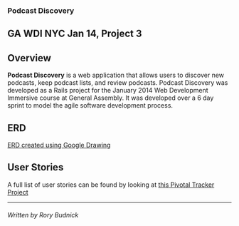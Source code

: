 ### Podcast Discovery

## GA WDI NYC Jan 14, Project 3

## Overview

**Podcast Discovery** is a web application that allows users to discover new podcasts, keep podcast lists, and review podcasts.  Podcast Discovery was developed as a Rails project for the January 2014 Web Development Immersive course at General Assembly. It was developed over a 6 day sprint to model the agile software development process.
<!-- 
* Ruby 2.1.0
* Ruby on Rails 4.0.2
* PostgreSQL Database
* Authentication & Authorization (using bcypt-ruby)
* Ruby Gems:
  * HTTParty (Used to query web services and examine the resulting output)(https://github.com/jnunemaker/httparty)
  * Addresable/URI (Used to generate the url to access Google's API)(https://github.com/sporkmonger/addressable)
  * Bcrypt (Used to password protect ruby web app via authentication and authorization)(https://github.com/codahale/bcrypt-ruby)
  * Flickraw (A Ruby library used to access the Flickr API)(https://github.com/hanklords/flickraw)
  * d3-rails (Provides D3 for rails)(https://github.com/iblue/d3-rails)
  * Simplecov (Used to monitor test coverage)(https://github.com/colszowka/simplecov)
  * JSON (Used to use JSON objects in ruby)(https://github.com/douglascrockford/JSON-js)
* Javascript libraries:
  * D3.js (Used to visualize the data)(https://github.com/mbostock/d3)
  * Tooltip (Used to add event listeners to interactive elements)(https://github.com/x-tag/tooltip)
  * Keyboard.js (Used to make AJAX calls on keyboard arrow press)(https://github.com/RobertWHurst/KeyboardJS)
  * Tooltipsy.js (Used to add event listeners to interactive elements)(https://github.com/briancray/tooltipsy)
  * Darktooltip.js (Used to add event listeners to interactive elements)(https://github.com/darthrubens/darktooltip)
* APIs:
  * Wordnik (Used to find associative words and definitions)(http://developer.wordnik.com/)
  * Wolfram Alpha (Used to find stats on a certain topic)(http://products.wolframalpha.com/developers/)
  * Flickr (Used to generate pictures relating to a certain topic)(https://www.flickr.com/services/api/)
  * YouTube (Used to generate videos relating to a certain topic)(https://developers.google.com/youtube/)
  * Freebase (Used to generate descriptions relating to a certain topic)(https://developers.google.com/freebase/)
* TDD:
  * RSpec-Rails (Used to test methods)(https://github.com/rspec/rspec-rails)
  * Capybara (Used for acceptance testing)(https://github.com/jnicklas/capybara)
  * QT (Used to test javascript within capybara)(https://github.com/mirror/qt)
  * Factory Girl (Used to generate dummy models for testing)(https://github.com/thoughtbot/factory_girl)
  * FFaker (Used to randomly generate words for models used in tests)(https://github.com/EmmanuelOga/ffaker)

### User Stories Completed
* A user can view a saved journey visualization from first search to final search
* A user can get a description of the topic
* A registered user has a profile page with account information and journeys listed
* A user can create an account
* A user can log in/log out securely
* A registered user can delete a journey from a journey list
* A registered user can view a list of all journies
* A user can go to the home page and search
* A user can enter a term and see related topics
* A user can see the names of other topics branched out from the first topic
* A user can click on any word/topic on the tree and it will re-visualize it as the main word
* A user can get statistical information about a topic
* A user can click explore
* A user can save their "journey"
* A user can get any relevant video about the topic
* A registered user can end one journey and create a new journey at any time
* A registered user can view a bar graph visualization with each topic of the journey on it, and how long the user spent on the topic
* A user can end the journey at any time by clicking the journey end button -->

## ERD

[ERD created using Google Drawing](https://docs.google.com/drawings/d/1BnWh6lVHJyIdKfv2EYYYhqiKoTgom85sLM_xKrB2XqE/edit?usp=sharing)

<!-- # The public repository for Tangent on Github can be found here: -->
## User Stories

A full list of user stories can be found by looking at [this Pivotal Tracker Project](https://www.pivotaltracker.com/s/projects/1052404)

---
###### Written by Rory Budnick
